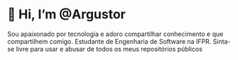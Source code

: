 # 👋 Hi, I’m @Argustor
Sou apaixonado por tecnologia e adoro compartilhar conhecimento e que compartilhem comigo.
Estudante de Engenharia de Software na IFPR.
Sinta-se livre para usar e abusar de todos os meus repositórios públicos

